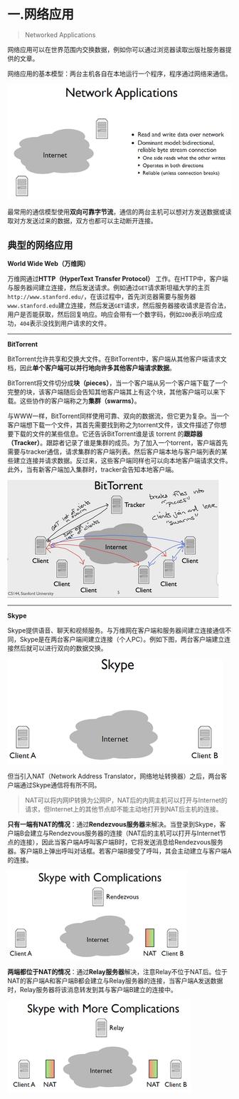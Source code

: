 # 一.网络应用

> Networked Applications

网络应用可以在世界范围内交换数据，例如你可以通过浏览器读取出版社服务器提供的文章。

网络应用的基本模型：两台主机各自在本地运行一个程序，程序通过网络来通信。

![1-1-networked-application](./Images/1-1-networked-application.png)

最常用的通信模型使用**双向可靠字节流**，通信的两台主机可以想对方发送数据或读取对方发送过来的数据，双方也都可以主动断开连接。

## 典型的网络应用

**World Wide Web（万维网）**

万维网通过**HTTP（HyperText Transfer Protocol）** 工作。在HTTP中，客户端与服务器间建立连接，然后发送请求。例如通过`GET`请求斯坦福大学的主页`http://www.stanford.edu/`，在该过程中，首先浏览器需要与服务器`www.stanford.edu`建立连接，然后发送`GET`请求，然后服务器接收请求是否合法，用户是否能获取，然后回复响应。响应会带有一个数字码，例如`200`表示响应成功，`404`表示没找到用户请求的文件。

------

**BitTorrent**

BitTorrent允许共享和交换大文件。在BitTorrent中，客户端从其他客户端请求文档，因此**单个客户端可以并行地向许多其他客户端请求数据**。

BitTorrent将文件切分成**块（pieces）**，当一个客户端从另一个客户端下载了一个完整的块，该客户端随后会告知其他客户端其上有这个块，其他客户端可以来下载。这些协作的客户端称之为**集群（swarms）**。

与WWW一样，BitTorrent同样使用可靠、双向的数据流，但它更为复杂。当一个客户端想下载一个文件，其首先需要找到称之为torrent文件，该文件描述了你想要下载的文件的某些信息。它还告诉BitTorrent谁是该 torrent 的**跟踪器（Tracker）**。跟踪者记录了谁是集群的成员。为了加入一个torrent，客户端首先需要与tracker通信，请求集群的客户端列表。然后客户端本地与客户端列表的某些建立连接并请求数据。反过来，这些客户端同样也可以向本地客户端请求文件。此外，当有新客户端加入集群时，tracker会告知本地客户端。

![1-2-bittorrent](./Images/1-2-bittorrent.png)

------

**Skype**

Skype提供语音、聊天和视频服务。与万维网在客户端和服务器间建立连接通信不同，Skype是在两台客户端间建立连接（个人PC）。例如下图，两台客户端建立连接然后就可以进行双向的数据交换。

![1-3-skype](./Images/1-3-skype.png)

但当引入NAT（Network Address Translator，网络地址转换器）之后，两台客户端通过Skype通信将有所不同。

> NAT可以将内网IP转换为公网IP，NAT后的内网主机可以打开与Internet的请求，但Internet上的其他节点却不能主动地打开到NAT后主机的连接。

**只有一端有NAT的情况**：通过**Rendezvous服务器**来解决。当登录到Skype，客户端B会建立与Rendezvous服务器的连接（NAT后的主机可以打开与Internet节点的连接），因此当客户端A呼叫客户端B时，它将发送消息给Rendezvous服务器。客户端B上弹出呼叫对话框。若客户端B接受了呼叫，其会主动建立与客户端A的连接。

![1-4-skype-1nat](./Images/1-4-skype-1nat.png)

**两端都位于NAT的情况**：通过**Relay服务器**解决，注意Relay不位于NAT后。位于NAT的客户端A和客户端B都会建立与Relay服务器的连接，当客户端A发送数据时，Relay服务器将该消息转发到其与客户端B建立的连接中。

![1-5-skype-2nat](./Images/1-5-skype-2nat.png)